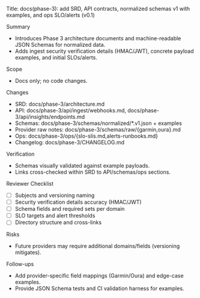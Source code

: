 Title: docs(phase-3): add SRD, API contracts, normalized schemas v1 with examples, and ops SLO/alerts (v0.1)

Summary
- Introduces Phase 3 architecture documents and machine-readable JSON Schemas for normalized data.
- Adds ingest security verification details (HMAC/JWT), concrete payload examples, and initial SLOs/alerts.

Scope
- Docs only; no code changes.

Changes
- SRD: docs/phase-3/architecture.md
- API: docs/phase-3/api/ingest/webhooks.md, docs/phase-3/api/insights/endpoints.md
- Schemas: docs/phase-3/schemas/normalized/*.v1.json + examples
- Provider raw notes: docs/phase-3/schemas/raw/{garmin,oura}.md
- Ops: docs/phase-3/ops/{slo-slis.md,alerts-runbooks.md}
- Changelog: docs/phase-3/CHANGELOG.md

Verification
- Schemas visually validated against example payloads.
- Links cross-checked within SRD to API/schemas/ops sections.

Reviewer Checklist
- [ ] Subjects and versioning naming
- [ ] Security verification details accuracy (HMAC/JWT)
- [ ] Schema fields and required sets per domain
- [ ] SLO targets and alert thresholds
- [ ] Directory structure and cross-links

Risks
- Future providers may require additional domains/fields (versioning mitigates).

Follow-ups
- Add provider-specific field mappings (Garmin/Oura) and edge-case examples.
- Provide JSON Schema tests and CI validation harness for examples.
